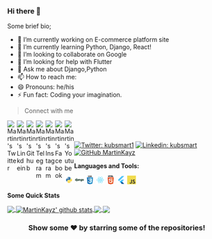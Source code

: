 ### Hi there 👋

Some brief bio;

- 🔭 I’m currently working on E-commerce platform site
- 🌱 I’m currently learning Python, Django, React!
- 👯 I’m looking to collaborate on Google
- 🤔 I’m looking for help with Flutter
- 💬 Ask me about Django,Python
- 📫 How to reach me: 
- 😄 Pronouns: he/his
- ⚡ Fun fact: Coding your imagination.

> Connect with me

<a href="https://twitter.com/">
  <img align="left" alt="Martin's Twitter" width="22px" src="https://cdn.jsdelivr.net/npm/simple-icons@v3/icons/twitter.svg" />
</a>
<a href="https://linkedin.com/in/">
  <img align="left" alt="Martin's Linkdein" width="22px" src="https://cdn.jsdelivr.net/npm/simple-icons@v3/icons/linkedin.svg" />
</a>
<a href="https://github.com/">
  <img align="left" alt="Martin's Github" width="22px" src="https://cdn.jsdelivr.net/npm/simple-icons@v3/icons/github.svg" />
</a>
<a href="https://t.me/">
  <img align="left" alt="Martin's Telegram" width="22px" src="https://cdn.jsdelivr.net/npm/simple-icons@v3/icons/telegram.svg" />
</a>
<a href="https://instagram.com/">
  <img align="left" alt="Martin's Instagram" width="22px" src="https://cdn.jsdelivr.net/npm/simple-icons@v3/icons/instagram.svg" />
</a>
<a href="https://www.facebook.com/">
  <img align="left" alt="Martin's Facebook" width="22px" src="https://cdn.jsdelivr.net/npm/simple-icons@v3/icons/facebook.svg" />
</a>
<a href="https://www.youtube.com/">
  <img align="left" alt="Martin's Youtube" width="22px" src="https://cdn.jsdelivr.net/npm/simple-icons@v3/icons/youtube.svg" />
</a>

<br/>
<br/>


[![Twitter: kubsmart1](https://img.shields.io/twitter/follow/kubsmart1?style=social)](https://twitter.com/kubsmart1)
[![Linkedin: kubsmart](https://img.shields.io/badge/-kubsmart-blue?style=flat-square&logo=Linkedin&logoColor=white&link=https://www.linkedin.com/in/kubonamartin/)](https://www.linkedin.com/in/kubonamartin/)
[![GitHub MartinKayz](https://img.shields.io/github/followers/MartinKayz?label=follow&style=social)](https://github.com/MartinKayz)


**Languages and Tools:**  


<code><img height="20" src="https://raw.githubusercontent.com/github/explore/80688e429a7d4ef2fca1e82350fe8e3517d3494d/topics/python/python.png"></code>
<code><img height="20" src="https://raw.githubusercontent.com/github/explore/80688e429a7d4ef2fca1e82350fe8e3517d3494d/topics/django/django.png"></code>
<code><img height="20" src="https://raw.githubusercontent.com/github/explore/80688e429a7d4ef2fca1e82350fe8e3517d3494d/topics/css/css.png"></code>
<code><img height="20" src="https://raw.githubusercontent.com/github/explore/80688e429a7d4ef2fca1e82350fe8e3517d3494d/topics/react/react.png"></code>
<code><img height="20" src="https://raw.githubusercontent.com/github/explore/80688e429a7d4ef2fca1e82350fe8e3517d3494d/topics/html/html.png"></code>
<code><img height="20" src="https://raw.githubusercontent.com/github/explore/80688e429a7d4ef2fca1e82350fe8e3517d3494d/topics/flutter/flutter.png"></code>
<code><img height="20" src="https://raw.githubusercontent.com/github/explore/80688e429a7d4ef2fca1e82350fe8e3517d3494d/topics/javascript/javascript.png"></code>









**Some Quick Stats**

<a href="https://github.com/MartinKayz">
  <img align="center" src="https://github-readme-stats.vercel.app/api/top-langs/?username=MartinKayz&theme=dark&hide_langs_below=1" />
</a>
<a href="https://github.com/MartinKayz">
 <img align="center" src="https://github-readme-stats.vercel.app/api?username=MartinKayz&show_icons=true&theme=dark&line_height=27" alt="MartinKayz' github stats"/>
</a>
<a href="https://github.com/MartinKayz/Customer-Management">
  <img align="center" src="https://github-readme-stats.vercel.app/api/pin/?username=MartinKayz&repo=Customer-Management&theme=dark" />

</a>
<a href="https://github.com/MartinKayz/Online-school">
 <img align="center" src="https://github-readme-stats.vercel.app/api/pin/?username=MartinKayz&repo=Online-school&theme=dark" />
</a>

<div align="center">

### Show some ❤️ by starring some of the repositories!

</div>

